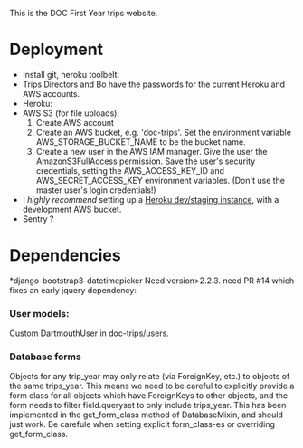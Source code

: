 
This is the DOC First Year trips website.


Deployment
=========
* Install git, heroku toolbelt.
* Trips Directors and Bo have the passwords for the current Heroku and AWS accounts.
* Heroku:
* AWS S3 (for file uploads): 
  1) Create AWS account 
  2) Create an AWS bucket, e.g. 'doc-trips'. Set the environment variable AWS_STORAGE_BUCKET_NAME to be the bucket name.
  3) Create a new user in the AWS IAM manager. Give the user the AmazonS3FullAccess permission. Save the user's security credentials, setting the AWS_ACCESS_KEY_ID and AWS_SECRET_ACCESS_KEY environment variables. (Don't use the master user's login credentials!)
* I *highly recommend* setting up a [Heroku dev/staging instance](https://devcenter.heroku.com/articles/multiple-environments), with a development AWS bucket.
* Sentry ?

Dependencies
===========
*django-bootstrap3-datetimepicker Need version>2.2.3. need PR #14 which fixes an early jquery dependency:

### User models:

Custom DartmouthUser in doc-trips/users.

### Database forms

Objects for any trip_year may only relate (via ForeignKey, etc.) to objects of the same trips_year. This means we need to be careful to explicitly provide a form class for all objects which have ForeignKeys to other objects, and the form needs to filter field.queryset to only include trips_year. This has been implemented in the get_form_class method of DatabaseMixin, and should just work. Be carefule when setting explicit form_class-es or overriding get_form_class.

